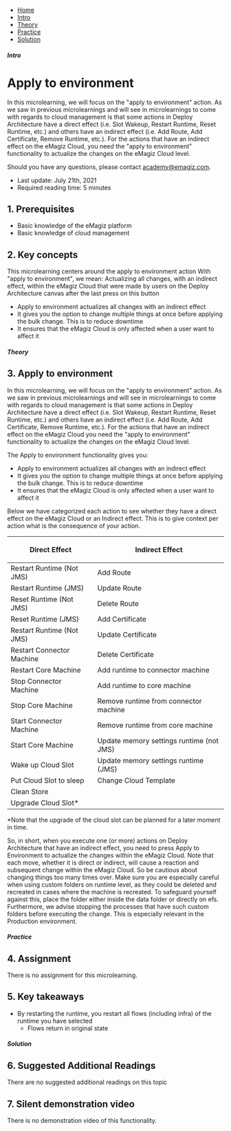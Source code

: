 <div class="ez-academy">
    <div class="ez-academy__body">
        <main class="micro-learning">
        <ul class="doc-nav">
            <li class="doc-nav__item"><a href="../../docs/microlearning/intermediate-emagiz-cloud-management-index" class="doc-nav__link">Home</a></li>
            <li class="doc-nav__item"><a href="#intro" class="doc-nav__link">Intro</a></li>
            <li class="doc-nav__item"><a href="#theory" class="doc-nav__link">Theory</a></li>
            <li class="doc-nav__item"><a href="#practice" class="doc-nav__link">Practice</a></li>
            <li class="doc-nav__item"><a href="#solution" class="doc-nav__link">Solution</a></li>
        </ul>

<div class="doc">

##### Intro

# Apply to environment

In this microlearning, we will focus on the "apply to environment" action. As we saw in previous microlearnings and will see in microlearnings to come with regards to cloud management is that some actions in Deploy Architecture have a direct effect (i.e. Slot Wakeup, Restart Runtime, Reset Runtime, etc.) and others have an indirect effect (i.e. Add Route, Add Certificate, Remove Runtime, etc.). For the actions that have an indirect effect on the eMagiz Cloud, you need the "apply to environment" functionality to actualize the changes on the eMagiz Cloud level.

Should you have any questions, please contact academy@emagiz.com.

- Last update: July 21th, 2021
- Required reading time: 5 minutes

## 1. Prerequisites
- Basic knowledge of the eMagiz platform
- Basic knowledge of cloud management

## 2. Key concepts
This microlearning centers around the apply to environment action
With "apply to environment", we mean: Actualizing all changes, with an indirect effect, within the eMagiz Cloud that were made by users on the Deploy Architecture canvas after the last press on this button

- Apply to environment actualizes all changes with an indirect effect
- It gives you the option to change multiple things at once before applying the bulk change. This is to reduce downtime
- It ensures that the eMagiz Cloud is only affected when a user want to affect it

##### Theory

## 3. Apply to environment

In this microlearning, we will focus on the "apply to environment" action. As we saw in previous microlearnings and will see in microlearnings to come with regards to cloud management is that some actions in Deploy Architecture have a direct effect (i.e. Slot Wakeup, Restart Runtime, Reset Runtime, etc.) and others have an indirect effect (i.e. Add Route, Add Certificate, Remove Runtime, etc.). For the actions that have an indirect effect on the eMagiz Cloud you need the "apply to environment" functionality to actualize the changes on the eMagiz Cloud level.

The Apply to environment functionality gives you:
- Apply to environment actualizes all changes with an indirect effect
- It gives you the option to change multiple things at once before applying the bulk change. This is to reduce downtime
- It ensures that the eMagiz Cloud is only affected when a user want to affect it

Below we have categorized each action to see whether they have a direct effect on the eMagiz Cloud or an Indirect effect. This is to give context per action what is the consequence of your action.

| <p align="center">**Direct Effect**</p>| <p align="center">**Indirect Effect**</p>
| ------ | ------
| Restart Runtime (Not JMS) | Add Route
| Restart Runtime (JMS) | Update Route
| Reset Runtime (Not JMS) | Delete Route
| Reset Runtime (JMS) | Add Certificate
| Restart Runtime (Not JMS) | Update Certificate
| Restart Connector Machine | Delete Certificate
| Restart Core Machine | Add runtime to connector machine
| Stop Connector Machine | Add runtime to core machine
| Stop Core Machine | Remove runtime from connector machine
| Start Connector Machine | Remove runtime from core machine
| Start Core Machine | Update memory settings runtime (not JMS)
| Wake up Cloud Slot | Update memory settings runtime (JMS)
| Put Cloud Slot to sleep | Change Cloud Template
| Clean Store |
| Upgrade Cloud Slot* |

*Note that the upgrade of the cloud slot can be planned for a later moment in time.

So, in short, when you execute one (or more) actions on Deploy Architecture that have an indirect effect, you need to press Apply to Environment to actualize the changes within the eMagiz Cloud. Note that each move, whether it is direct or indirect, will cause a reaction and subsequent change within the eMagiz Cloud. So be cautious about changing things too many times over. Make sure you are especially careful when using custom folders on runtime level, as they could be deleted and recreated in cases where the machine is recreated. To safeguard yourself against this, place the folder either inside the data folder or directly on efs. Furthermore, we advise stopping the processes that have such custom folders before executing the change. This is especially relevant in the Production environment.

##### Practice

## 4. Assignment

There is no assignment for this microlearning.

## 5. Key takeaways

- By restarting the runtime, you restart all flows (including infra) of the runtime you have selected
    - Flows return in original state

##### Solution

## 6. Suggested Additional Readings

There are no suggested additional readings on this topic

## 7. Silent demonstration video

There is no demonstration video of this functionality. 

</div>
</main>
</div>
</div>